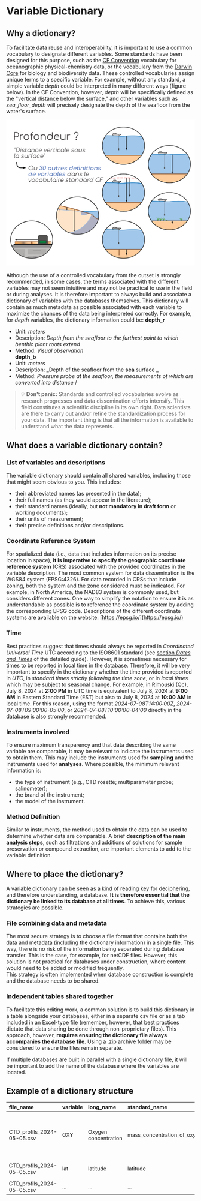 # Variable Dictionary

## Why a dictionary?

To facilitate data reuse and interoperability, it is important to use a common vocabulary to designate different variables. Some standards have been designed for this purpose, such as the [CF Convention](https://cfconventions.org/) vocabulary for oceanographic physical-chemistry data, or the vocabulary from the [Darwin Core](https://dwc.tdwg.org/list/) for biology and biodiversity data. These controlled vocabularies assign unique terms to a specific variable. For example, without any standard, a simple variable _depth_ could be interpreted in many different ways (figure below). In the CF Convention, however, _depth_ will be specifically defined as the "vertical distance below the surface," and other variables such as *sea_floor_depth* will precisely designate the depth of the seafloor from the water's surface.  

![Exemple de profondeur](../assets/images/profondeur_standard.png)  

Although the use of a controlled vocabulary from the outset is strongly recommended, in some cases, the terms associated with the different variables may not seem intuitive and may not be practical to use in the field or during analyses. It is therefore important to always build and associate a dictionary of variables with the databases themselves. This dictionary will contain as much metadata as possible associated with each variable to maximize the chances of the data being interpreted correctly. For example, for *depth* variables, the dictionary information could be:
**depth_r**  
- Unit: *meters*  
- Description: *Depth from the seafloor to the furthest point to which benthic plant roots extend*  
- Method: *Visual observation*  
**depth_b**  
- Unit: *meters*  
- Description: _Depth of the seafloor from the **sea** surface _ 
- Method: *Pressure probe at the seafloor, the measurements of which are converted into distance*  /

> 💡 **Don't panic:** Standards and controlled vocabularies evolve as research progresses and data dissemination efforts intensify. This field constitutes a scientific discipline in its own right. Data scientists are there to carry out and/or refine the standardization process for your data. The important thing is that all the information is available to understand what the data represents.  

## What does a variable dictionary contain?

### List of variables and descriptions
The variable dictionary should contain all shared variables, including those that might seem obvious to you. This includes:

- their abbreviated names (as presented in the data);
- their full names (as they would appear in the literature);
- their standard names (ideally, but **not mandatory in draft form** or working documents);
- their units of measurement;
- their precise definitions and/or descriptions.  

### Coordinate Reference System  
For spatialized data (i.e., data that includes information on its precise location in space), **it is imperative to specify the geographic coordinate reference system** (CRS) associated with the provided coordinates in the variable description.
The most common system for data dissemination is the WGS84 system (EPSG:4326). For data recorded in CRSs that include zoning, both the system and the zone considered must be indicated. For example, in North America, the NAD83 system is commonly used, but considers different zones. One way to simplify the notation to ensure it is as understandable as possible is to reference the coordinate system by adding the corresponding EPSG code. Descriptions of the different coordinate systems are available on the website: [https://epsg.io/](https://epsg.io/)  

### Time  
Best practices suggest that times should always be reported in *Coordinated Universal Time* UTC according to the ISO8601 standard (see [section *Dates and Times*](http://10.0.2.5:8880/guide/recommendations/#21-dates-et-heures) of the detailed guide). However, it is sometimes necessary for times to be reported in local time in the database. Therefore, it will be very important to specify in the dictionary whether the time provided is reported in *UTC*, in *standard times strictly following the time zone*, or in *local times* which may be subject to seasonal change. For example, in Rimouski (Qc), July 8, 2024 at **2:00 PM** in UTC time is equivalent to July 8, 2024 at **9:00 AM** in Eastern Standard Time (EST) but also to July 8, 2024 at **10:00 AM** in local time. For this reason, using the format *2024-07-08T14:00:00Z*, *2024-07-08T09:00:00-05:00*, or *2024-07-08T10:00:00-04:00* directly in the database is also strongly recommended.  

### Instruments involved  
To ensure maximum transparency and that data describing the same variable are comparable, it may be relevant to indicate the instruments used to obtain them. This may include the instruments used for **sampling** and the instruments used for **analyses**. Where possible, the minimum relevant information is:

- the type of instrument (e.g., CTD rosette; multiparameter probe; salinometer);
- the brand of the instrument;
- the model of the instrument.  

### Method Definition  
Similar to instruments, the method used to obtain the data can be used to determine whether data are comparable. A brief **description of the main analysis steps**, such as filtrations and additions of solutions for sample preservation or compound extraction, are important elements to add to the variable definition.  

## Where to place the dictionary?  
A variable dictionary can be seen as a kind of reading key for deciphering, and therefore understanding, a database. **It is therefore essential that the dictionary be linked to its database at all times**. To achieve this, various strategies are possible.  

### File combining data and metadata  
The most secure strategy is to choose a file format that contains both the data and metadata (including the dictionary information) in a single file. This way, there is no risk of the information being separated during database transfer. This is the case, for example, for netCDF files. However, this solution is not practical for databases under construction, where content would need to be added or modified frequently.  
This strategy is often implemented when database construction is complete and the database needs to be shared.  

### Independent tables shared together
To facilitate this editing work, a common solution is to build this dictionary in a table alongside your databases, either in a separate csv file or as a tab included in an Excel-type file (remember, however, that best practices dictate that data sharing be done through non-proprietary files). This approach, however, **requires ensuring the dictionary file always accompanies the database file**. Using a .zip archive folder may be considered to ensure the files remain separate.  

If multiple databases are built in parallel with a single dictionary file, it will be important to add the name of the database where the variables are located.  

## Example of a dictionary structure  
| file_name | variable  | long_name | standard_name | unit | description | instruments | methode |
| :-------- | :-------- | :-------- | :------------ | :--- | :---------- | :---------- | :------ |
| CTD_profils_2024-05-05.csv | OXY | Oxygen concentration | mass_concentration_of_oxygen_in_sea_water | mg m-3 | Oxygen concentration in the water colomn | Oxygen probe on CTD - SeaBird - SBE43 | Direct measurments with post-calibration against laboratory analysis |
| CTD_profils_2024-05-05.csv | lat | latitude | latitude | degrees_north | WGS84 - epsg:4326; 5m precision | GPS - BRAND - MODEL | On the boat at the start of each profil |
| CTD_profils_2024-05-05.csv | ... | ... | ... | ... | ... | ... | ... |    
